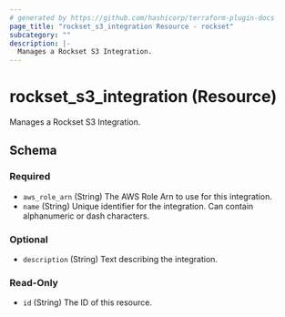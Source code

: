 ```yaml
---
# generated by https://github.com/hashicorp/terraform-plugin-docs
page_title: "rockset_s3_integration Resource - rockset"
subcategory: ""
description: |-
  Manages a Rockset S3 Integration.
---
```


# rockset_s3_integration (Resource)

Manages a Rockset S3 Integration.



<!-- schema generated by tfplugindocs -->
## Schema

### Required

- `aws_role_arn` (String) The AWS Role Arn to use for this integration.
- `name` (String) Unique identifier for the integration. Can contain alphanumeric or dash characters.

### Optional

- `description` (String) Text describing the integration.

### Read-Only

- `id` (String) The ID of this resource.
